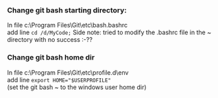 ### Change git bash starting directory:
In file c:\Program Files\Git\etc\bash.bashrc  
add line `cd /d/MyCode;`
Side note: tried to modify the .bashrc file in the ~ directory with no success :-??

### Change git bash home dir
In file  c:\Program Files\Git\etc\profile.d\env  
add line `export HOME="$USERPROFILE"`  
(set the git bash ~ to the windows user home dir)

